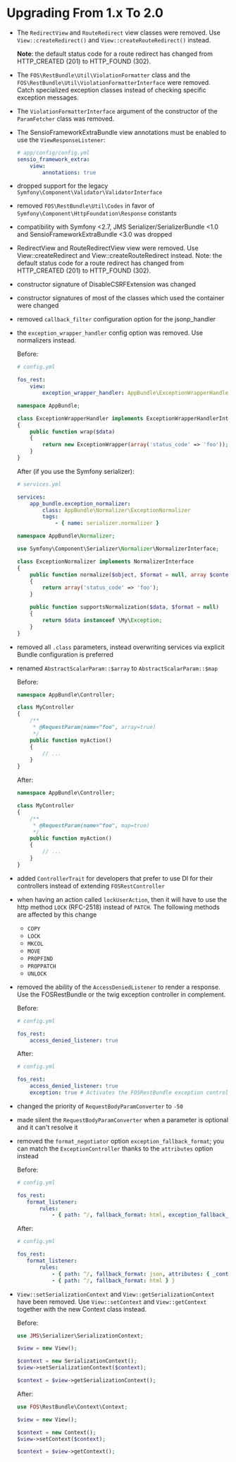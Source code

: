 Upgrading From 1.x To 2.0
=========================

 * The `RedirectView` and `RouteRedirect` view classes were removed. Use `View::createRedirect()`
   and `View::createRouteRedirect()` instead.

   **Note**: the default status code for a route redirect has changed from HTTP_CREATED (201) to
   HTTP_FOUND (302).

 * The `FOS\RestBundle\Util\ViolationFormatter` class and the `FOS\RestBundle\Util\ViolationFormatterInterface`
   were removed. Catch specialized exception classes instead of checking specific exception messages.

 * The `ViolationFormatterInterface` argument of the constructor of the `ParamFetcher` class was
   removed.

 * The SensioFrameworkExtraBundle view annotations must be enabled to use the `ViewResponseListener`:

   ```yaml
   # app/config/config.yml
   sensio_framework_extra:
       view:
           annotations: true
   ```

 * dropped support for the legacy ``Symfony\Component\Validator\ValidatorInterface``

 * removed ``FOS\RestBundle\Util\Codes`` in favor of ``Symfony\Component\HttpFoundation\Response`` constants

 * compatibility with Symfony <2.7, JMS Serializer/SerializerBundle <1.0 and SensioFrameworkExtraBundle <3.0 was dropped

 * RedirectView and RouteRedirectView view were removed. Use View::createRedirect and
   View::createRouteRedirect instead. Note: the default status code for a route redirect
   has changed from HTTP_CREATED (201) to HTTP_FOUND (302).

 * constructor signature of DisableCSRFExtension was changed

 * constructor signatures of most of the classes which used the container were changed

 * removed ``callback_filter`` configuration option for the jsonp_handler

 * the ``exception_wrapper_handler`` config option was removed. Use normalizers instead.

   Before:
   ```yml
   # config.yml

   fos_rest:
       view:
           exception_wrapper_handler: AppBundle\ExceptionWrapperHandler
   ```
   ```php
   namespace AppBundle;

   class ExceptionWrapperHandler implements ExceptionWrapperHandlerInterface
   {
       public function wrap($data)
       {
           return new ExceptionWrapper(array('status_code' => 'foo'));
       }
   }
   ```

   After (if you use the Symfony serializer):
   ```yml
   # services.yml

   services:
       app_bundle.exception_normalizer:
           class: AppBundle\Normalizer\ExceptionNormalizer
           tags:
               - { name: serializer.normalizer }
   ```
   ```php
   namespace AppBundle\Normalizer;

   use Symfony\Component\Serializer\Normalizer\NormalizerInterface;

   class ExceptionNormalizer implements NormalizerInterface
   {
       public function normalize($object, $format = null, array $context = array())
       {
           return array('status_code' => 'foo');
       }

       public function supportsNormalization($data, $format = null)
       {
           return $data instanceof \My\Exception;
       }
   }
   ```

 * removed all ``.class`` parameters, instead overwriting services via explicit Bundle configuration is preferred

 * renamed ``AbstractScalarParam::$array`` to ``AbstractScalarParam::$map``

   Before:
   ```php
   namespace AppBundle\Controller;

   class MyController
   {
       /**
        * @RequestParam(name="foo", array=true)
        */
       public function myAction()
       {
           // ...
       }
   }
   ```

   After:
   ```php
   namespace AppBundle\Controller;

   class MyController
   {
       /**
        * @RequestParam(name="foo", map=true)
        */
       public function myAction()
       {
           // ...
       }
   }
   ```   

 * added `ControllerTrait` for developers that prefer to use DI for their controllers instead of extending ``FOSRestController``

 * when having an action called ``lockUserAction``, then it will have to use the http method ``LOCK`` (RFC-2518) instead of ``PATCH``. The following methods are affected by this change
   * ``COPY``
   * ``LOCK``
   * ``MKCOL``
   * ``MOVE``
   * ``PROPFIND``
   * ``PROPPATCH``
   * ``UNLOCK``

 * removed the ability of the ``AccessDeniedListener`` to render a response. Use the FOSRestBundle or the twig exception controller in complement.

   Before:
   ```yml
   # config.yml

   fos_rest:
       access_denied_listener: true
   ```

   After:
   ```yml
   # config.yml

   fos_rest:
       access_denied_listener: true
       exception: true # Activates the FOSRestBundle exception controller
   ```

 * changed the priority of ``RequestBodyParamConverter`` to ``-50``

 * made silent the ``RequestBodyParamConverter`` when a parameter is optional and it can't resolve it

 * removed the ``format_negotiator`` option ``exception_fallback_format``; you can match the ``ExceptionController`` thanks to the ``attributes`` option instead

   Before:
   ```yml
   # config.yml

   fos_rest:
      format_listener:
          rules:
              - { path: ^/, fallback_format: html, exception_fallback_format: json }
   ```

   After:
   ```yml
   # config.yml

   fos_rest:
      format_listener:
          rules:
              - { path: ^/, fallback_format: json, attributes: { _controller: FOS\RestBundle\Controller\ExceptionController } }
              - { path: ^/, fallback_format: html } }
   ```

 * `View::setSerializationContext` and `View::getSerializationContext` have been removed. Use `View::setContext` and `View::getContext` together with the new Context class instead.

   Before:
   ```php
   use JMS\Serializer\SerializationContext;

   $view = new View();

   $context = new SerializationContext();
   $view->setSerializationContext($context);

   $context = $view->getSerializationContext();
   ```

   After:
   ```php
   use FOS\RestBundle\Context\Context;

   $view = new View();

   $context = new Context();
   $view->setContext($context);

   $context = $view->getContext();
   ```
